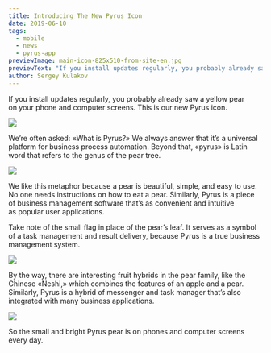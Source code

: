 ```yaml
---
title: Introducing The New Pyrus Icon
date: 2019-06-10
tags:
  - mobile
  - news
  - pyrus-app
previewImage: main-icon-825x510-from-site-en.jpg
previewText: "If you install updates regularly, you probably already saw a yellow pear on your phone and computer screens. This is our new Pyrus icon."
author: Sergey Kulakov
---
```

If you install updates regularly, you probably already saw a yellow pear on your phone and computer screens. This is our new Pyrus icon.

![](ris-icon-en.webp)

We’re often asked: «What is Pyrus?» We always answer that it’s a universal platform for business process automation. Beyond that, «pyrus» is Latin word that refers to the genus of the pear tree.

![](ris-mango-en.webp)

We like this metaphor because a pear is beautiful, simple, and easy to use. No one needs instructions on how to eat a pear. Similarly, Pyrus is a piece of business management software that’s as convenient and intuitive as popular user applications.

Take note of the small flag in place of the pear’s leaf. It serves as a symbol of a task management and result delivery, because Pyrus is a true business management system.

![](completed.webp)

By the way, there are interesting fruit hybrids in the pear family, like the Chinese «Neshi,» which combines the features of an apple and a pear. Similarly, Pyrus is a hybrid of messenger and task manager that’s also integrated with many business applications.

![](ris-skuka-en.webp)

So the small and bright Pyrus pear is on phones and computer screens every day.